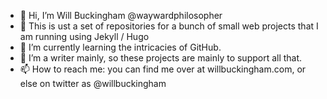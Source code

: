 - 👋 Hi, I’m Will Buckingham @waywardphilosopher
- 👀 This is ust a set of repositories for a bunch of small web projects that I am running using Jekyll / Hugo
- 🌱 I’m currently learning the intricacies of GitHub.
- 💞️ I’m a writer mainly, so these projects are mainly to support all that.
- 📫 How to reach me: you can find me over at willbuckingham.com, or else on twitter as @willbuckingham

<!---
waywardphilosopher/waywardphilosopher is a ✨ special ✨ repository because its `README.md` (this file) appears on your GitHub profile.
You can click the Preview link to take a look at your changes.
--->
